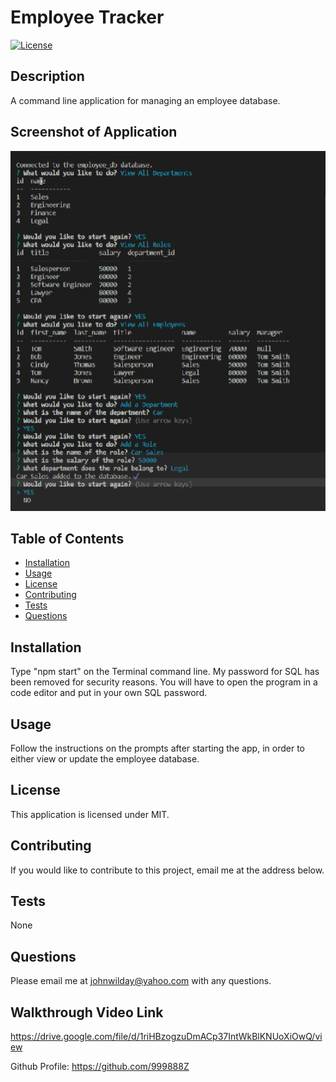 # Employee Tracker 
[![License](https://img.shields.io/badge/License-MIT-yellow.svg)](https://opensource.org/licenses/MIT)
## Description
A command line application for managing an employee database.

## Screenshot of Application
<img src="./assets/image/employee-tracker-screenshot.png" alt="screenshot">

## Table of Contents
- [Installation](#Installation)
- [Usage](#Usage)
- [License](#License)
- [Contributing](#Contributing)
- [Tests](#Tests)
- [Questions](#Questions)
## Installation
Type "npm start" on the Terminal command line. My password for SQL has been removed for security reasons. You will have to open the program in a code editor and put in your own SQL password. 
## Usage
Follow the instructions on the prompts after starting the app, in order to either view or update the employee database.
## License
This application is licensed under MIT.
## Contributing
If you would like to contribute to this project, email me at the address below.
## Tests 
None
## Questions
Please email me at johnwilday@yahoo.com with any questions. 
## Walkthrough Video Link
https://drive.google.com/file/d/1riHBzogzuDmACp37IntWkBlKNUoXiOwQ/view

Github Profile: https://github.com/999888Z
